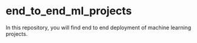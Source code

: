 # end_to_end_ml_projects
In this repository, you will find end to end deployment of machine learning projects.

